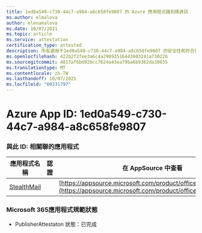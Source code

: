 ```yaml
---
title: 1ed0a549-c730-44c7-a984-a8c658fe9807 的 Azure 應用程式識別碼資訊
ms.author: elmalova
author: elenamalova
ms.date: 10/07/2021
ms.topic: article
ms.service: attestation
certification_type: attested
description: 所有適用于1ed0a549-c730-44c7-a984-a8c658fe9807 的安全性和符合性資訊資訊。
ms.openlocfilehash: 422b2f2fee3a6c4a29893516443603241a730226
ms.sourcegitcommit: 4817af6bd92bcc7624a43ea79ba6b9362da38035
ms.translationtype: MT
ms.contentlocale: zh-TW
ms.lasthandoff: 10/07/2021
ms.locfileid: "60231797"
---
```

# <a name="azure-app-id-1ed0a549-c730-44c7-a984-a8c658fe9807"></a>Azure App ID: 1ed0a549-c730-44c7-a984-a8c658fe9807


### <a name="apps-associated-with-this-id"></a>與此 ID: 相關聯的應用程式
| **應用程式名稱** | **認證** | **在 AppSource 中查看** |
|--------------|---------------|-----------------------|
| [StealthMail](https://docs.microsoft.com/microsoft-365-app-certification/forward/WA200001748) |  | [https://appsource.microsoft.com/product/office/WA200001748](https://appsource.microsoft.com/product/office/WA200001748) |

### <a name="microsoft-365-app-compliance-status"></a>Microsoft 365應用程式規範狀態
- PublisherAttestaton 狀態：已完成
